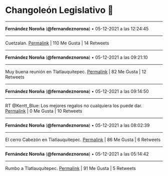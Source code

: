 # Changoleón Legislativo 🙈
*****
**Fernández Noroña** (**@fernandeznorona**) • 05-12-2021 a las 12:24:45
*****
Cuetzalan.
[Permalink](https://twitter.com/fernandeznorona/status/1467590790528442368) | 110 Me Gusta | 14 Retweets
*****
**Fernández Noroña** (**@fernandeznorona**) • 05-12-2021 a las 09:21:10
*****
Muy buena reunión en Tlatlauquitepec.
[Permalink](https://twitter.com/fernandeznorona/status/1467544590253281287) | 82 Me Gusta | 12 Retweets
*****
**Fernández Noroña** (**@fernandeznorona**) • 05-12-2021 a las 09:14:50
*****
RT @Kentt_Blue: Los mejores regalos no cualquiera los puede dar.
[Permalink](https://twitter.com/fernandeznorona/status/1467542994781937674) | 0 Me Gusta | 10 Retweets
*****
**Fernández Noroña** (**@fernandeznorona**) • 05-12-2021 a las 08:02:39
*****
El cerro Cabezón en Tlatlauquitepec.
[Permalink](https://twitter.com/fernandeznorona/status/1467524829532229636) | 86 Me Gusta | 6 Retweets
*****
**Fernández Noroña** (**@fernandeznorona**) • 05-12-2021 a las 05:14:42
*****
Rumbo a Tlatlauquitepec.
[Permalink](https://twitter.com/fernandeznorona/status/1467482563673481220) | 91 Me Gusta | 5 Retweets